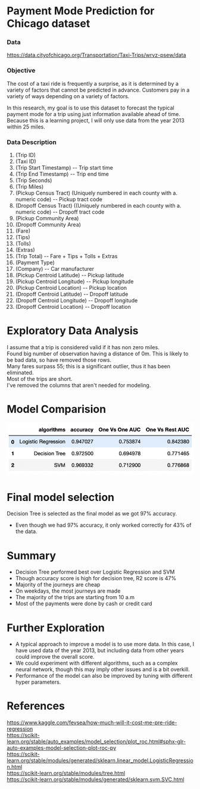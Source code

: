 # Payment Mode Prediction for Chicago dataset

### Data
https://data.cityofchicago.org/Transportation/Taxi-Trips/wrvz-psew/data

### Objective
The cost of a taxi ride is frequently a surprise, as it is determined by a variety of factors that cannot be predicted in advance. Customers pay in a variety of ways depending on a variety of factors.

In this research, my goal is to use this dataset to forecast the typical payment mode for a trip using just information available ahead of time. Because this is a learning project, I will only use data from the year 2013 within 25 miles.

### Data Description
1. (Trip ID)
2. (Taxi ID)
3. (Trip Start Timestamp) 
          -- Trip start time  
4. (Trip End Timestamp)
          -- Trip end time
5. (Trip Seconds) 
6. (Trip Miles) 
7. (Pickup Census Tract) (Uniquely numbered in each county with a. numeric code)
          -- Pickup tract code
8. (Dropoff Census Tract) ((Uniquely numbered in each county with a. numeric code)
          -- Dropoff tract code
9. (Pickup Community Area)
10. (Dropoff Community Area)
11. (Fare) 
12. (Tips) 
13. (Tolls) 
14. (Extras) 
15. (Trip Total)
          -- Fare + Tips + Tolls + Extras  
16. (Payment Type)
17. (Company)
          -- Car manufacturer
18. (Pickup Centroid Latitude) 
          -- Pickup latitude  
19. (Pickup Centroid Longitude) 
          -- Pickup longitude  
20. (Pickup Centroid Location)
         -- Pickup location  
21. (Dropoff Centroid Latitude)
         -- Dropoff latitude  
22. (Dropoff Centroid Longitude)
         -- Dropoff longitude   
23. (Dropoff Centroid  Location)
         -- Dropoff location  
         
# Exploratory Data Analysis
I assume that a trip is considered valid if it has non zero miles.  
Found big number of observation having a distance of 0m. This is likely to be bad data, so have removed those rows.  
Many fares surpass 55; this is a significant outlier, thus it has been eliminated.   
Most of the trips are short.  
I've removed the columns that aren't needed for modeling.  

# Model Comparision
![alt text](https://github.com/pragathi1234/ChicagoTaxiTrips/blob/main/images/Screenshot%202021-12-14%20at%207.39.57%20PM.png)

# Final model selection
Decision Tree is selected as the final model as we got 97% accuracy. 
- Even though we had 97% accuracy, it only worked correctly for 43% of the data.

# Summary
- Decision Tree performed best over Logistic Regression and SVM
- Though accuracy score is high for decision tree, R2 score is 47%
- Majority of the journeys are cheap
- On weekdays, the most journeys are made
- The majority of the trips are starting from 10 a.m
- Most of the payments were done by cash or credit card

# Further Exploration
- A typical approach to improve a model is to use more data. In this case, I have used data of the year 2013, but including data from other years could improve the overall score. 
- We could experiment with different algorithms, such as a complex neural network, though this may imply other issues and is a bit overkill.
- Performance of the model can also be improved by tuning with different hyper parameters.

# References
https://www.kaggle.com/fevsea/how-much-will-it-cost-me-pre-ride-regression  
https://scikit-learn.org/stable/auto_examples/model_selection/plot_roc.html#sphx-glr-auto-examples-model-selection-plot-roc-py  
https://scikit-learn.org/stable/modules/generated/sklearn.linear_model.LogisticRegression.html  
https://scikit-learn.org/stable/modules/tree.html  
https://scikit-learn.org/stable/modules/generated/sklearn.svm.SVC.html  
